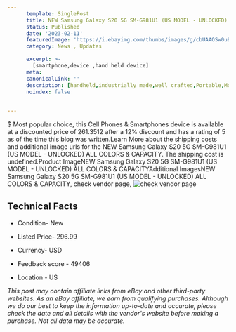 ```yaml
---
      template: SinglePost
      title: NEW Samsung Galaxy S20 5G SM-G981U1 (US MODEL - UNLOCKED) ALL COLORS & CAPACITY
      status: Published
      date: '2023-02-11'
      featuredImage: 'https://i.ebayimg.com/thumbs/images/g/cbUAAOSw0uBjjj-Q/s-l225.jpg'
      category: News , Updates

      excerpt: >-
        [smartphone,device ,hand held device]
      meta:
      canonicalLink: ''
      description: [handheld,industrially made,well crafted,Portable,Mobile,Compact,Convenient,Lightweight,Maneuverable,Man-portable,Miniature,Carriable,Hand-held,Light,Holdable,Transportable,Mobile device,Pocket-sized,On-the-go,Wireless,Cordless,Compact size,Convenient size, smartphone,device ,hand held device]
      noindex: false

        
---
```

$
    Most popular choice, this Cell Phones & Smartphones device is available at a discounted price of 261.3512 after a 12% discount and has a rating of 5 as of the time this blog was written.Learn More about the shipping costs and additional image urls for the NEW Samsung Galaxy S20 5G SM-G981U1 (US MODEL - UNLOCKED) ALL COLORS & CAPACITY. The shipping cost is undefined.Product ImageNEW Samsung Galaxy S20 5G SM-G981U1 (US MODEL - UNLOCKED) ALL COLORS & CAPACITYAdditional ImagesNEW Samsung Galaxy S20 5G SM-G981U1 (US MODEL - UNLOCKED) ALL COLORS & CAPACITY, check vendor page, ![check vendor page](https://origin-galleryplus.ebayimg.com/ws/web/184298657865_2_0_1/225x225.jpg,https://origin-galleryplus.ebayimg.com/ws/web/184298657865_3_0_1/225x225.jpg,https://origin-galleryplus.ebayimg.com/ws/web/184298657865_4_0_1/225x225.jpg,https://origin-galleryplus.ebayimg.com/ws/web/184298657865_5_0_1/225x225.jpg)
    
    

 ## Technical Facts 



     
      

 - Condition- New 


      

 - Listed Price- 296.99 


      

 - Currency- USD 


      

 - Feedback score - 49406 


      

 - Location - US 


      
      

 *_This post may contain affiliate links from eBay and other third-party websites. As an eBay affiliate, we earn from qualifying purchases. Although we do our best to keep the information up-to-date and accurate, please check the date and all details with the vendor's website before making a purchase. Not all data may be accurate._*



    
    
    
    
    